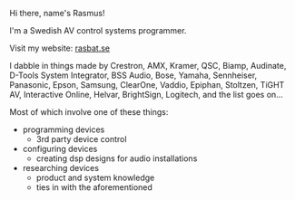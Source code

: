 Hi there, name's Rasmus!

I'm a Swedish AV control systems programmer.

Visit my website: [rasbat.se](https://rasbat.se/)

I dabble in things made by Crestron, AMX, Kramer, QSC, Biamp, Audinate, D-Tools System Integrator, BSS Audio, Bose, Yamaha, Sennheiser, Panasonic, Epson, Samsung, ClearOne, Vaddio, Epiphan, Stoltzen, TiGHT AV, Interactive Online, Helvar, BrightSign, Logitech, and the list goes on...

Most of which involve one of these things:

- programming devices
  - 3rd party device control
- configuring devices
  - creating dsp designs for audio installations
- researching devices
  - product and system knowledge
  - ties in with the aforementioned
